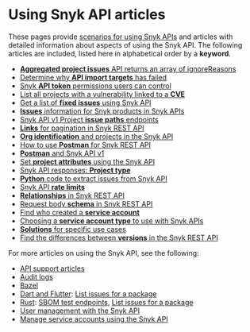 # Using Snyk API articles

These pages provide [scenarios for using Snyk APIs](scenarios-for-using-snyk-api.md) and articles with detailed information about aspects of using the Snyk API. The following articles are included, listed here in alphabetical order by a **keyword**.

* [**Aggregated project issues** API returns an array of ignoreReasons](aggregated-project-issues-api-returns-an-array-of-ignorereasons.md)
* [Determine why **API import targets** has failed](determine-why-api-import-targets-has-failed.md)
* [Snyk **API token** permissions users can control](api-token-permissions-users-can-control.md)
* [List all projects with a vulnerability linked to a **CVE**](list-all-projects-with-a-vulnerability-linked-to-a-cve.md)
* [Get a list of **fixed issues** using Snyk API](get-a-list-of-fixed-issues-using-snyk-api.md)
* [**Issues** information for Snyk products in Snyk APIs](issues-information-for-snyk-products-in-snyk-apis.md)
* [Snyk API v1 Project **issue paths** endpoints](snyk-api-v1-project-issue-paths-endpoints.md)
* [**Links** for pagination in Snyk REST API](links-for-pagination-in-snyk-rest-api.md)
* [**Org identification** and projects in the Snyk API](org-identification-and-projects-in-snyk-apis.md)
* [How to use **Postman** for Snyk REST API](how-to-use-postman-for-snyk-rest-api.md)
* [**Postman** and Snyk API v1](postman-and-snyk-api-v1.md)
* [Set **project attributes** using the Snyk API](set-project-attributes-using-the-snyk-api.md)
* [Snyk API responses: **Project type**](snyk-api-responses-project-type.md)
* [**Python** code to extract issues from Snyk API](python-code-to-extract-issues-from-snyk-api.md)
* [Snyk API **rate limits**](snyk-api-rate-limits.md)
* [**Relationships** in Snyk REST API](relationships-in-snyk-rest-api.md)
* [Request body **schema** in Snyk REST API](request-body-schema-in-snyk-rest-api.md)
* [Find who created a **service account**](find-who-created-a-service-account.md)
* [Choosing a **service account type** to use with Snyk APIs](choosing-a-service-account-type-to-use-with-snyk-apis.md)
* [**Solutions** for specific use cases](solutions-for-specific-use-cases.md)
* [Find the differences between **versions** in the Snyk REST API](find-the-differences-between-versions-in-the-snyk-rest-api.md)

For more articles on using the Snyk API, see the following:

* [API support articles](https://support.snyk.io/hc/en-us/sections/360001344097-API)
* [Audit logs](../user-management-with-the-snyk-api/retrieve-audit-logs-of-user-initiated-activity-by-api-for-an-org-or-group.md)
* [Bazel](../../getting-started/supported-languages-and-frameworks/bazel.md)
* [Dart and Flutter](../../getting-started/supported-languages-and-frameworks/dart-and-flutter.md): [List issues for a package](../rest-api-endpoint-list-issues-for-a-package.md)
* [Rust](../../getting-started/supported-languages-and-frameworks/rust.md): [SBOM test endpoints](../rest-api-endpoint-test-an-sbom-document-for-vulnerabilities.md), [List issues for a package](../rest-api-endpoint-list-issues-for-a-package.md)
* [User management with the Snyk API](../user-management-with-the-snyk-api/)
* [Manage service accounts using the Snyk API](../../enterprise-configuration/service-accounts/manage-service-accounts-using-the-snyk-api.md)
